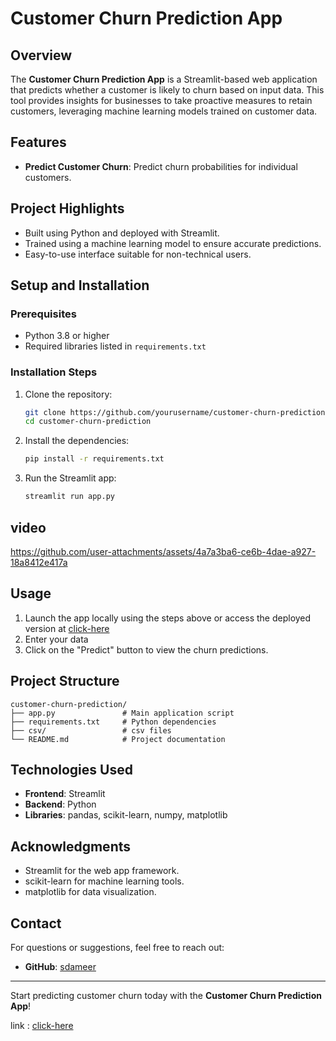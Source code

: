 # Customer Churn Prediction App

## Overview
The **Customer Churn Prediction App** is a Streamlit-based web application that predicts whether a customer is likely to churn based on input data. This tool provides insights for businesses to take proactive measures to retain customers, leveraging machine learning models trained on customer data.

## Features
- **Predict Customer Churn**: Predict churn probabilities for individual customers.

## Project Highlights
- Built using Python and deployed with Streamlit.
- Trained using a machine learning model to ensure accurate predictions.
- Easy-to-use interface suitable for non-technical users.

## Setup and Installation

### Prerequisites
- Python 3.8 or higher
- Required libraries listed in `requirements.txt`

### Installation Steps
1. Clone the repository:
   ```bash
   git clone https://github.com/yourusername/customer-churn-prediction
   cd customer-churn-prediction
   ```
2. Install the dependencies:
   ```bash
   pip install -r requirements.txt
   ```
3. Run the Streamlit app:
   ```bash
   streamlit run app.py
   ```
   
## video 

https://github.com/user-attachments/assets/4a7a3ba6-ce6b-4dae-a927-18a8412e417a





## Usage
1. Launch the app locally using the steps above or access the deployed version at [click-here](https://customer-churn-sdameer01.streamlit.app)
2. Enter your data
3. Click on the "Predict" button to view the churn predictions.



## Project Structure
```
customer-churn-prediction/
├── app.py               # Main application script
├── requirements.txt     # Python dependencies      
├── csv/                 # csv files
└── README.md            # Project documentation
```

## Technologies Used
- **Frontend**: Streamlit
- **Backend**: Python
- **Libraries**: pandas, scikit-learn, numpy, matplotlib


## Acknowledgments
- Streamlit for the web app framework.
- scikit-learn for machine learning tools.
- matplotlib for data visualization.

## Contact
For questions or suggestions, feel free to reach out:
- **GitHub**: [sdameer](https://github.com/sdameer)

---
Start predicting customer churn today with the **Customer Churn Prediction App**!

link : [click-here](https://customer-churn-sdameer01.streamlit.app)

